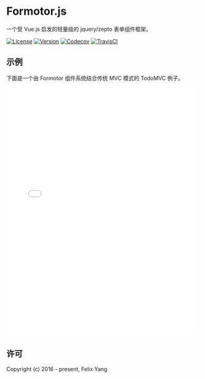 # Formotor.js

一个受 Vue.js 启发的轻量级的 jquery/zepto 表单组件框架。

[![License](https://img.shields.io/npm/l/formotor.svg)](https://www.npmjs.com/package/formotor)
[![Version](https://img.shields.io/npm/v/formotor.svg)](https://www.npmjs.com/package/formotor)
[![Codecov](https://codecov.io/gh/felixpy/formotor/branch/dev/graph/badge.svg)](https://codecov.io/gh/felixpy/formotor)
[![TravisCI](https://travis-ci.org/felixpy/formotor.svg?branch=dev)](https://travis-ci.org/felixpy/formotor)

## 示例

下面是一个由 Formotor 组件系统结合传统 MVC 模式的 TodoMVC 例子。

<iframe width="100%" height="650" src="//jsfiddle.net/felixpy/x28rdemc/embedded/result,js,html/" allowfullscreen="allowfullscreen" allowpaymentrequest frameborder="0"></iframe>

## 许可

Copyright (c) 2016 - present, Felix Yang
